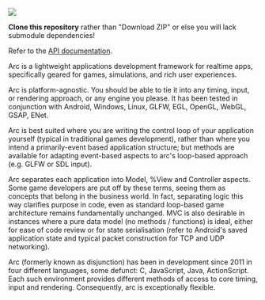 ![](https://github.com/github/ArcaneIngenuity/arc/edit/gh-pages/html/img/arc-logo.gif)

**Clone this repository** rather than "Download ZIP" or else you will lack submodule dependencies!

Refer to the [API documentation](http://arcaneingenuity.github.io/arc/).

Arc is a lightweight applications development framework for realtime apps, specifically geared for games, simulations, and rich user experiences.

Arc is platform-agnostic. You should be able to tie it into any timing, input, or rendering approach, or any engine you please. It has been tested in conjunction with Android, Windows, Linux, GLFW, EGL, OpenGL, WebGL, GSAP, ENet.

Arc is best suited where you are writing the control loop of your application yourself (typical in traditional games development), rather than where you intend a primarily-event based application structure; but methods are available for adapting event-based aspects to arc's loop-based approach (e.g. GLFW or SDL input).

Arc separates each application into Model, %View and Controller aspects. Some game developers are put off by these terms, seeing them as concepts that belong in the business world. In fact, separating logic this way clarifies purpose in code, even as standard loop-based game architecture remains fundamentally unchanged. MVC is also desirable in instances where a pure data model (no methods / functions) is ideal, either for ease of code review or for state serialisation (refer to Android's saved application state and typical packet construction for TCP and UDP networking).

Arc (formerly known as disjunction) has been in development since 2011 in four different languages, some defunct: C, JavaScript, Java, ActionScript. Each such environment provides different methods of access to core timing, input and rendering. Consequently, arc is exceptionally flexible.
